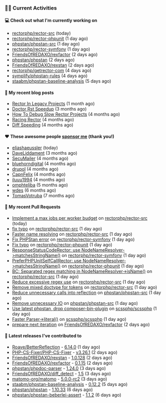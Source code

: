 ### 👨‍💻 Current Activities


#### 💻 Check out what I'm currently working on

- [rectorphp/rector-src](https://github.com/rectorphp/rector-src) (today)
- [rectorphp/rector-phpunit](https://github.com/rectorphp/rector-phpunit) (1 day ago)
- [phpstan/phpstan-src](https://github.com/phpstan/phpstan-src) (1 day ago)
- [rectorphp/rector-symfony](https://github.com/rectorphp/rector-symfony) (1 day ago)
- [FriendsOfREDAXO/rexfactor](https://github.com/FriendsOfREDAXO/rexfactor) (2 days ago)
- [phpstan/phpstan](https://github.com/phpstan/phpstan) (2 days ago)
- [FriendsOfREDAXO/rexstan](https://github.com/FriendsOfREDAXO/rexstan) (2 days ago)
- [rectorphp/getrector-com](https://github.com/rectorphp/getrector-com) (4 days ago)
- [symplify/phpstan-rules](https://github.com/symplify/phpstan-rules) (4 days ago)
- [staabm/phpstan-baseline-analysis](https://github.com/staabm/phpstan-baseline-analysis) (5 days ago)


#### 📜 My recent blog posts

- [Rector In Legacy Projects](https://staabm.github.io/2023/07/23/rector-in-legacy-projects.html) (1 month ago)
- [Doctor Rst Speedup](https://staabm.github.io/2023/05/18/doctor-rst-speedup.html) (3 months ago)
- [How To Debug Slow Rector Projects](https://staabm.github.io/2023/05/10/how-to-debug-slow-rector-projects.html) (4 months ago)
- [Racing Rector](https://staabm.github.io/2023/05/06/racing-rector.html) (4 months ago)
- [Diff Speeding](https://staabm.github.io/2023/05/01/diff-speeding.html) (4 months ago)


#### ❤️ These awesome people [sponsor me](https://github.com/sponsors/staabm) (thank you!)

- [eliashaeussler](https://github.com/eliashaeussler) (today)
- [DaveLiddament](https://github.com/DaveLiddament) (3 months ago)
- [SecuMailer](https://github.com/SecuMailer) (4 months ago)
- [bluehorndigital](https://github.com/bluehorndigital) (4 months ago)
- [drupol](https://github.com/drupol) (4 months ago)
- [CapnFelix](https://github.com/CapnFelix) (4 months ago)
- [iluuu1994](https://github.com/iluuu1994) (4 months ago)
- [omphteliba](https://github.com/omphteliba) (5 months ago)
- [wdes](https://github.com/wdes) (6 months ago)
- [TomasVotruba](https://github.com/TomasVotruba) (7 months ago)


#### 🔨 My recent Pull Requests

- [Implement a max jobs per worker budget](https://github.com/rectorphp/rector-src/pull/4965) on [rectorphp/rector-src](https://github.com/rectorphp/rector-src) (today)
- [fix typo](https://github.com/rectorphp/rector-src/pull/4956) on [rectorphp/rector-src](https://github.com/rectorphp/rector-src) (1 day ago)
- [Faster name resolving](https://github.com/rectorphp/rector-src/pull/4955) on [rectorphp/rector-src](https://github.com/rectorphp/rector-src) (1 day ago)
- [Fix PHPStan error](https://github.com/rectorphp/rector-symfony/pull/524) on [rectorphp/rector-symfony](https://github.com/rectorphp/rector-symfony) (1 day ago)
- [Fix typo](https://github.com/rectorphp/rector-phpunit/pull/249) on [rectorphp/rector-phpunit](https://github.com/rectorphp/rector-phpunit) (1 day ago)
- [ResponseStatusCodeRector: use NodeNameResolver-&gt;matchesStringName()](https://github.com/rectorphp/rector-symfony/pull/523) on [rectorphp/rector-symfony](https://github.com/rectorphp/rector-symfony) (1 day ago)
- [PreferPHPUnitSelfCallRector: use NodeNameResolver-&gt;matchesStringName()](https://github.com/rectorphp/rector-phpunit/pull/248) on [rectorphp/rector-phpunit](https://github.com/rectorphp/rector-phpunit) (1 day ago)
- [BC: Separated regex matching in NodeNameResolver-&gt;isName()](https://github.com/rectorphp/rector-src/pull/4951) on [rectorphp/rector-src](https://github.com/rectorphp/rector-src) (1 day ago)
- [Reduce excessive regex use](https://github.com/rectorphp/rector-src/pull/4950) on [rectorphp/rector-src](https://github.com/rectorphp/rector-src) (1 day ago)
- [Remove mixed doctype for tokens](https://github.com/rectorphp/rector-src/pull/4944) on [rectorphp/rector-src](https://github.com/rectorphp/rector-src) (1 day ago)
- [Reduce unnecessary calls into reflection](https://github.com/phpstan/phpstan-src/pull/2614) on [phpstan/phpstan-src](https://github.com/phpstan/phpstan-src) (1 day ago)
- [Remove unnecessary IO](https://github.com/phpstan/phpstan-src/pull/2613) on [phpstan/phpstan-src](https://github.com/phpstan/phpstan-src) (1 day ago)
- [Use latest phpstan, drop composer-bin-plugin](https://github.com/scssphp/scssphp/pull/658) on [scssphp/scssphp](https://github.com/scssphp/scssphp) (1 day ago)
- [Faster Parser-&gt;literal()](https://github.com/scssphp/scssphp/pull/657) on [scssphp/scssphp](https://github.com/scssphp/scssphp) (1 day ago)
- [prepare next iteration](https://github.com/FriendsOfREDAXO/rexfactor/pull/121) on [FriendsOfREDAXO/rexfactor](https://github.com/FriendsOfREDAXO/rexfactor) (2 days ago)


#### 🔭 Latest releases I've contributed to

- [Roave/BetterReflection](https://github.com/Roave/BetterReflection) - [6.14.0](https://github.com/Roave/BetterReflection/releases/tag/6.14.0) (1 day ago)
- [PHP-CS-Fixer/PHP-CS-Fixer](https://github.com/PHP-CS-Fixer/PHP-CS-Fixer) - [v3.26.1](https://github.com/PHP-CS-Fixer/PHP-CS-Fixer/releases/tag/v3.26.1) (2 days ago)
- [FriendsOfREDAXO/rexstan](https://github.com/FriendsOfREDAXO/rexstan) - [1.0.128](https://github.com/FriendsOfREDAXO/rexstan/releases/tag/1.0.128) (2 days ago)
- [FriendsOfREDAXO/rexfactor](https://github.com/FriendsOfREDAXO/rexfactor) - [0.1.15](https://github.com/FriendsOfREDAXO/rexfactor/releases/tag/0.1.15) (2 days ago)
- [phpstan/phpdoc-parser](https://github.com/phpstan/phpdoc-parser) - [1.24.0](https://github.com/phpstan/phpdoc-parser/releases/tag/1.24.0) (3 days ago)
- [FriendsOfREDAXO/diff_detect](https://github.com/FriendsOfREDAXO/diff_detect) - [1.5](https://github.com/FriendsOfREDAXO/diff_detect/releases/tag/1.5) (3 days ago)
- [matomo-org/matomo](https://github.com/matomo-org/matomo) - [5.0.0-rc2](https://github.com/matomo-org/matomo/releases/tag/5.0.0-rc2) (3 days ago)
- [staabm/phpstan-baseline-analysis](https://github.com/staabm/phpstan-baseline-analysis) - [0.12.2](https://github.com/staabm/phpstan-baseline-analysis/releases/tag/0.12.2) (5 days ago)
- [phpstan/phpstan](https://github.com/phpstan/phpstan) - [1.10.33](https://github.com/phpstan/phpstan/releases/tag/1.10.33) (6 days ago)
- [phpstan/phpstan-beberlei-assert](https://github.com/phpstan/phpstan-beberlei-assert) - [1.1.2](https://github.com/phpstan/phpstan-beberlei-assert/releases/tag/1.1.2) (6 days ago)
